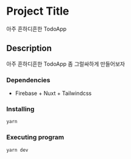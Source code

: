 # Project Title

아주 흔하디흔한 TodoApp

## Description

아주 흔하디흔한 TodoApp 좀 그럴싸하게 만들어보자

### Dependencies

- Firebase + Nuxt + Tailwindcss

### Installing

```sh
yarn
```

### Executing program

```
yarn dev
```
